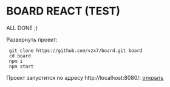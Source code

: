 BOARD REACT (TEST)
===========

ALL DONE ;)

<p>Развернуть проект:</p>

```
 git clone https://github.com/vzx7/board.git board
 cd board
 npm i
 npm start
```

Проект запустится по адресу http://localhost:8080/: [открыть](http://localhost:8080/)
